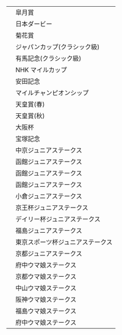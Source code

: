 |     |                                  |
| --- | -------------------------------- |
|     | 皐月賞                           |
|     | 日本ダービー                     |
|     | 菊花賞                           |
|     | ジャパンカップ(クラシック級)     |
|     | 有馬記念(クラシック級)           |
|     | NHK マイルカップ                 |
|     | 安田記念                         |
|     | マイルチャンピオンシップ         |
|     | 天皇賞(春)                       |
|     | 天皇賞(秋)                       |
|     | 大阪杯                           |
|     | 宝塚記念                         |
|     | 中京ジュニアステークス           |
|     | 函館ジュニアステークス           |
|     | 函館ジュニアステークス           |
|     | 函館ジュニアステークス           |
|     | 小倉ジュニアステークス           |
|     | 京王杯ジュニアステークス         |
|     | デイリー杯ジュニアステークス     |
|     | 福島ジュニアステークス           |
|     | 東京スポーツ杯ジュニアステークス |
|     | 京都ジュニアステークス           |
|     | 府中ウマ娘ステークス             |
|     | 京都ウマ娘ステークス             |
|     | 中山ウマ娘ステークス             |
|     | 阪神ウマ娘ステークス             |
|     | 福島ウマ娘ステークス             |
|     | 府中ウマ娘ステークス             |
